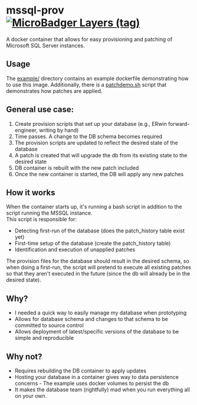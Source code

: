 # mssql-prov [![MicroBadger Layers (tag)](https://img.shields.io/microbadger/layers/teamdman/mssql-prov/latest)](https://hub.docker.com/repository/docker/teamdman/mssql-prov)

A docker container that allows for easy provisioning and patching of Microsoft SQL Server instances.

## Usage

The [example/](example/) directory contains an example dockerfile demonstrating how to use this image.
Additionally, there is a [patchdemo.sh](example/patchdemo.sh) script that demonstrates how patches are applied.

## General use case:

1. Create provision scripts that set up your database (e.g., ERwin forward-engineer, writing by hand)
2. Time passes. A change to the DB schema becomes required
3. The provision scripts are updated to reflect the desired state of the database
4. A patch is created that will upgrade the db from its existing state to the desired state
5. DB container is rebuilt with the new patch included
6. Once the new container is started, the DB will apply any new patches

## How it works

When the container starts up, it's running a bash script in addition to the script running the MSSQL instance.\
This script is responsible for:

- Detecting first-run of the database (does the patch_history table exist yet)
- First-time setup of the database (create the patch_history table)
- Identification and execution of unapplied patches

The provision files for the database should result in the desired schema, so when doing a first-run, the script will pretend to execute all existing patches so that they aren't executed in the future (since the db will already be in the desired state).

## Why?

- I needed a quick way to easily manage my database when prototyping
- Allows for database schema and changes to that schema to be committed to source control
- Allows deployment of latest/specific versions of the database to be simple and reproducible

## Why not?

- Requires rebuilding the DB container to apply updates
- Hosting your database in a container gives way to data persistence concerns - The example uses docker volumes to persist the db
- It makes the database team (rightfully) mad when you run everything all on your own.
